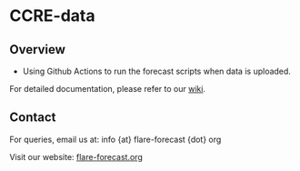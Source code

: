 # CCRE-data

## Overview
- Using Github Actions to run the forecast scripts when data is uploaded. 

For detailed documentation, please refer to our [wiki](https://github.com/FLARE-forecast/flare-forecast.github.io/wiki).

## Contact
For queries, email us at: info {at} flare-forecast {dot} org

Visit our website: [flare-forecast.org](https://flare-forecast.org)
